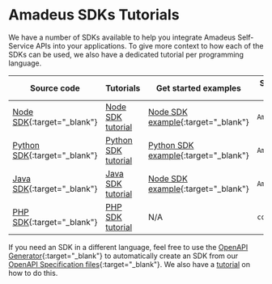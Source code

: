# Amadeus SDKs Tutorials

We have a number of SDKs available to help you integrate Amadeus Self-Service APIs into your applications. To give more context to how each of the SDKs can be used, we also have a dedicated tutorial per programming language.

| **Source code** | **Tutorials** | **Get started examples** |**Support by** |
| ----------- | ----------- | ----------- | ----------- |
| [Node SDK](https://github.com/amadeus4dev/amadeus-node){:target="\_blank"}| [Node SDK tutorial](node.md) | [Node SDK example](https://github.com/amadeus4dev/amadeus-node-getting-started){:target="\_blank"} | `Amadeus` |
| [Python SDK](https://github.com/amadeus4dev/amadeus-python){:target="\_blank"}| [Python SDK tutorial](python.md)| [Python SDK example](https://github.com/amadeus4dev/amadeus-python-getting-started){:target="\_blank"} | `Amadeus`|
| [Java SDK](https://github.com/amadeus4dev/amadeus-node){:target="\_blank"}| [Java SDK tutorial](java.md) | [Node SDK example](https://github.com/amadeus4dev/amadeus-java-getting-started){:target="\_blank"}| `Amadeus` |
| [PHP SDK](https://github.com/amadeus4dev-examples/amadeus-php){:target="\_blank"}| [PHP SDK tutorial](php.md) | N/A | `community` |

If you need an SDK in a different language, feel free to use the [OpenAPI Generator](https://openapi-generator.tech/){:target="\_blank"} to automatically create an SDK from our [OpenAPI Specification files](https://github.com/amadeus4dev/amadeus-open-api-specification){:target="\_blank"}. We also have a [tutorial](openapi-generator.md) on how to do this.